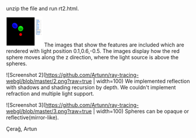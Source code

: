 unzip the file and run rt2.html.

<img src="https://github.com/Artunn/ray-tracing-webgl/blob/master/1.png?raw=true" alt="screenshot 1" width="100" height="whatever">
The images that show the features are included which are rendered with light position 0.1,0.6,-0.5.
The images display how the red sphere moves along the z direction, where the light source is above
the spheres.

![Screenshot 2](https://github.com/Artunn/ray-tracing-webgl/blob/master/2.png?raw=true | width=100)
We implemented reflection with shadows and shading recursion by depth.
We couldn't implement refraction and multiple light support.

![Screenshot 3](https://github.com/Artunn/ray-tracing-webgl/blob/master/3.png?raw=true | width=100)
Spheres can be opaque or reflective(mirror-like).

Çerağ, Artun
